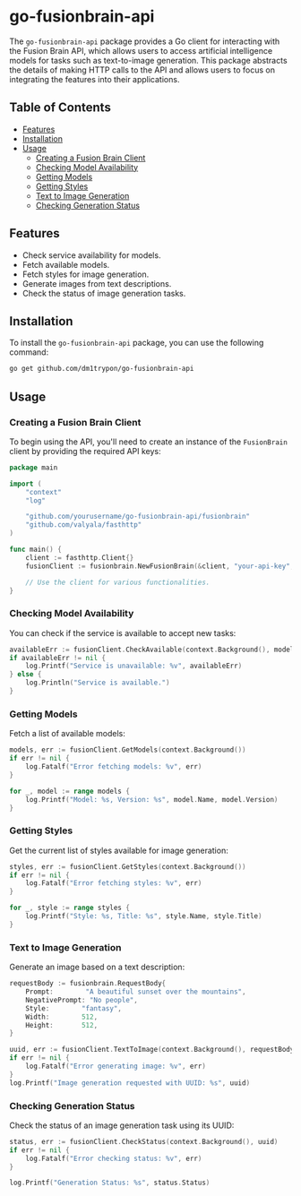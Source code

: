 # go-fusionbrain-api

The `go-fusionbrain-api` package provides a Go client for interacting with the Fusion Brain API, which allows users to access artificial intelligence models for tasks such as text-to-image generation. This package abstracts the details of making HTTP calls to the API and allows users to focus on integrating the features into their applications.

## Table of Contents

- [Features](#features)
- [Installation](#installation)
- [Usage](#usage)
  - [Creating a Fusion Brain Client](#creating-a-fusion-brain-client)
  - [Checking Model Availability](#checking-model-availability)
  - [Getting Models](#getting-models)
  - [Getting Styles](#getting-styles)
  - [Text to Image Generation](#text-to-image-generation)
  - [Checking Generation Status](#checking-generation-status)

## Features

- Check service availability for models.
- Fetch available models.
- Fetch styles for image generation.
- Generate images from text descriptions.
- Check the status of image generation tasks.

## Installation

To install the `go-fusionbrain-api` package, you can use the following command:

```bash
go get github.com/dm1trypon/go-fusionbrain-api
```

## Usage

### Creating a Fusion Brain Client

To begin using the API, you'll need to create an instance of the `FusionBrain` client by providing the required API keys:

```go
package main

import (
	"context"
	"log"

	"github.com/yourusername/go-fusionbrain-api/fusionbrain"
	"github.com/valyala/fasthttp"
)

func main() {
	client := fasthttp.Client{}
	fusionClient := fusionbrain.NewFusionBrain(&client, "your-api-key", "your-secret-key")

	// Use the client for various functionalities.
}
```

### Checking Model Availability

You can check if the service is available to accept new tasks:

```go
availableErr := fusionClient.CheckAvailable(context.Background(), modelID)
if availableErr != nil {
	log.Printf("Service is unavailable: %v", availableErr)
} else {
	log.Println("Service is available.")
}
```

### Getting Models

Fetch a list of available models:

```go
models, err := fusionClient.GetModels(context.Background())
if err != nil {
	log.Fatalf("Error fetching models: %v", err)
}

for _, model := range models {
	log.Printf("Model: %s, Version: %s", model.Name, model.Version)
}
```

### Getting Styles

Get the current list of styles available for image generation:

```go
styles, err := fusionClient.GetStyles(context.Background())
if err != nil {
	log.Fatalf("Error fetching styles: %v", err)
}

for _, style := range styles {
	log.Printf("Style: %s, Title: %s", style.Name, style.Title)
}
```

### Text to Image Generation

Generate an image based on a text description:

```go
requestBody := fusionbrain.RequestBody{
	Prompt:        "A beautiful sunset over the mountains",
	NegativePrompt: "No people",
	Style:        "fantasy",
	Width:        512,
	Height:       512,
}

uuid, err := fusionClient.TextToImage(context.Background(), requestBody, modelID)
if err != nil {
	log.Fatalf("Error generating image: %v", err)
}
log.Printf("Image generation requested with UUID: %s", uuid)
```

### Checking Generation Status

Check the status of an image generation task using its UUID:

```go
status, err := fusionClient.CheckStatus(context.Background(), uuid)
if err != nil {
	log.Fatalf("Error checking status: %v", err)
}

log.Printf("Generation Status: %s", status.Status)
```